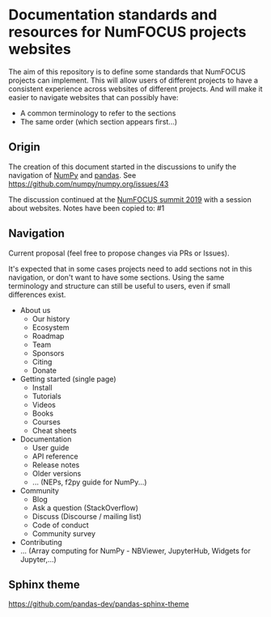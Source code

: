 # Documentation standards and resources for NumFOCUS projects websites

The aim of this repository is to define some standards that NumFOCUS projects can implement.
This will allow users of different projects to have a consistent experience across websites
of different projects. And will make it easier to navigate websites that can possibly have:

- A common terminology to refer to the sections
- The same order (which section appears first...)

## Origin

The creation of this document started in the discussions to unify the navigation of
[NumPy](https://numpy.org/) and [pandas](https://pandas.pydata.org).
See https://github.com/numpy/numpy.org/issues/43

The discussion continued at the [NumFOCUS summit 2019](https://numfocus.org/summit2019)
with a session about websites. Notes have been copied to: #1

## Navigation

Current proposal (feel free to propose changes via PRs or Issues).

It's expected that in some cases projects need to add sections not
in this navigation, or don't want to have some sections. Using the
same terminology and structure can still be useful to users, even
if small differences exist.

- About us
  - Our history
  - Ecosystem
  - Roadmap
  - Team
  - Sponsors
  - Citing <project>
  - Donate
- Getting started (single page)
  - Install
  - Tutorials
  - Videos
  - Books
  - Courses
  - Cheat sheets
- Documentation
  - User guide
  - API reference
  - Release notes
  - Older versions
  - ... (NEPs, f2py guide for NumPy...)
- Community
  - Blog
  - Ask a question (StackOverflow)
  - Discuss (Discourse / mailing list)
  - Code of conduct
  - Community survey
- Contributing
- ... (Array computing for NumPy - NBViewer, JupyterHub, Widgets for Jupyter,...)

## Sphinx theme

https://github.com/pandas-dev/pandas-sphinx-theme
